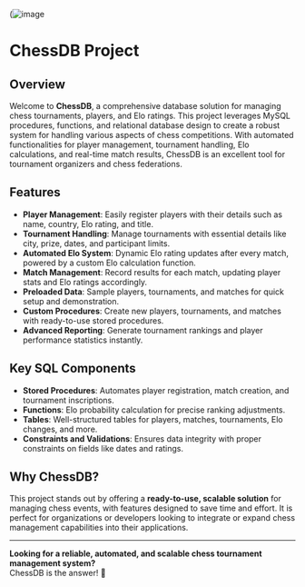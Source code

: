 (![image](https://github.com/user-attachments/assets/3520c78a-cefd-470d-938b-5879d3600d70)


ChessDB Project
===============

Overview
--------

Welcome to **ChessDB**, a comprehensive database solution for managing chess tournaments, players, and Elo ratings. This project leverages MySQL procedures, functions, and relational database design to create a robust system for handling various aspects of chess competitions. With automated functionalities for player management, tournament handling, Elo calculations, and real-time match results, ChessDB is an excellent tool for tournament organizers and chess federations.

Features
--------

-   **Player Management**: Easily register players with their details such as name, country, Elo rating, and title.
-   **Tournament Handling**: Manage tournaments with essential details like city, prize, dates, and participant limits.
-   **Automated Elo System**: Dynamic Elo rating updates after every match, powered by a custom Elo calculation function.
-   **Match Management**: Record results for each match, updating player stats and Elo ratings accordingly.
-   **Preloaded Data**: Sample players, tournaments, and matches for quick setup and demonstration.
-   **Custom Procedures**: Create new players, tournaments, and matches with ready-to-use stored procedures.
-   **Advanced Reporting**: Generate tournament rankings and player performance statistics instantly.

Key SQL Components
------------------

-   **Stored Procedures**: Automates player registration, match creation, and tournament inscriptions.
-   **Functions**: Elo probability calculation for precise ranking adjustments.
-   **Tables**: Well-structured tables for players, matches, tournaments, Elo changes, and more.
-   **Constraints and Validations**: Ensures data integrity with proper constraints on fields like dates and ratings.

Why ChessDB?
------------

This project stands out by offering a **ready-to-use, scalable solution** for managing chess events, with features designed to save time and effort. It is perfect for organizations or developers looking to integrate or expand chess management capabilities into their applications.

* * * * *

**Looking for a reliable, automated, and scalable chess tournament management system?**\
ChessDB is the answer! 🚀
